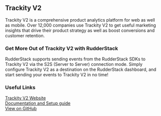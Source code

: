## Trackity V2

Trackity V2 is a comprehensive product analytics platform for web as well as mobile. Over 12,000 companies use Trackity V2 to get useful marketing insights that drive their product strategy as well as boost conversions and customer retention.

### Get More Out of Trackity V2 with RudderStack

RudderStack supports sending events from the RudderStack SDKs to Trackity V2 via the S2S (Server to Server) connection mode. Simply configure Trackity V2 as a destination on the RudderStack dashboard, and start sending your events to Trackity V2 in no time!

### Useful Links

[Trackity V2 Website][]  
[Documentation and Setup guide][]  
[View on GitHub][]

[//]: # "These are reference links used in the body of this note and get stripped out when the markdown processor does its job. There is no need to format nicely because it shouldn't be seen. Thanks SO - http://stackoverflow.com/questions/4823468/store-comments-in-markdown-syntax"
[Trackity V2 website]: https://amplitude.com/
[documentation and setup guide]: https://docs.rudderstack.com/destinations/amplitude
[view on github]: https://github.com/rudderlabs/rudder-transformer/tree/master/v0/destinations/am
